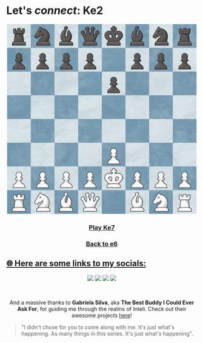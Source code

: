 # Let's *connect*: Ke2
<div align="center">
<img src="https://raw.githubusercontent.com/slaywithoutd/slaywithoutd/main/ke2board.png" alt="Chess Board e2" width="500"/>

<h3><a href="e7.md">Play Ke7</a></h3>
  <h3><a href="e6.md">Back to e6</h3>
</div>

## 🌐 Here are some links to my socials:

  <p align="center">
<a href = "mailto:contato@marry090907@gmail.com"><img loading="lazy" src="https://img.shields.io/badge/Gmail-D14836?style=for-the-badge&logo=gmail&logoColor=white" target="_blank"></a>
<a href="https://discord.com/users/SlayWithoutD#7586" target="_blank"><img src="https://img.shields.io/badge/-Discord-%235865F2?style=for-the-badge&logo=discord&logoColor=white" target="_blank"></a>
<a href="https://instagram.com/mariaa.clara_os" target="_blank"><img src="https://img.shields.io/badge/-Instagram-%23E4405F?style=for-the-badge&logo=instagram&logoColor=white" target="_blank"></a>
<a href="https://www.linkedin.com/in/maria-clara-87419830a?utm_source=share&utm_campaign=share_via&utm_content=profile&utm_medium=android_app" target="_blank"><img src="https://img.shields.io/badge/-LinkedIn-%230077B5?style=for-the-badge&logo=linkedin&logoColor=white" target="_blank"></a>
  </p>
<br>
<p align="center">
  And a massive thanks to <b>Gabriela Silva</b>, aka <b>The Best Buddy I Could Ever Ask For</b>, for guiding me through the realms of Inteli. Check out their awesome projects <a href="https://github.com/Gabisilva73" target="_blank">here</a>!


>"I didn't chose for you to come along with me. It's just what's happening. As many things in this series. It's just what's happening".
</p>
